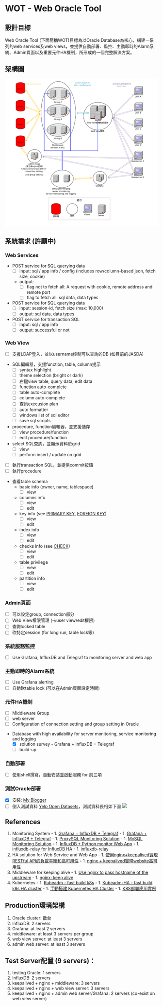 # WOT - Web Oracle Tool

##  設計目標
Web Oracle Tool (下面簡稱WOT)目標為以Oracle Database為核心，構建一系列的web services及web views，並提供自動部署、監控、主動即時的Alarm系統、Admin頁面以及重要元件HA機制，所形成的一個完整解決方案。

## 架構圖

![](images/架構圖.svg)

## 系統需求 (許願中)

###  Web Services
  - POST service for SQL querying data
    - [ ] input: sql / app info / config (includes row/column-based json, fetch size, cookie)
    - output:
       - [ ] flag not to fetch all: A request with cookie, remote address and remote port
       - [ ] flag to fetch all: sql data, data types
  - POST service for SQL querying data
    - [ ] input: session-id, fetch size (max: 10,000)
    - [ ] output: sql data, data types
  - POST service for transaction SQL
    - [ ] input: sql / app info
    - [ ] output: successful or not

###  Web View
  - [ ] 支援LDAP登入，並以username控制可以查詢的DB (如目前的JASDA)
  - SQL編輯器，支援function, table, column提示
     - [ ] syntax highlight
     - [ ] theme selection (bright or dark)
     - [ ] 右鍵view table, query data, edit data
     - [ ] function auto-complete
     - [ ] table auto-complete
     - [ ] column auto-complete
     - [ ] 查詢execusion plan
     - [ ] auto formatter
     - [ ] windows list of sql editor
     - [ ] save sql scripts
  - procedure, function編輯器，並支援儲存
     - [ ] view procedure/function
     - [ ] edit procedure/function
  - select SQL查詢，並顯示資料於grid
     - [ ] view
     - [ ] perform insert / update on grid
  - [ ] 執行transaction SQL，並提供commit按鈕
  - [ ] 執行procedure
  - 查看table schema
    - basic info (owner, name, tablespace)
      - [ ] view
    - columns info
      - [ ] view
      - [ ] edit
    - key info (see [PRIMARY KEY](https://www.w3schools.com/sql/sql_primarykey.asp), [FOREIGN KEY](https://www.w3schools.com/sql/sql_foreignkey.asp))
      - [ ] view
      - [ ] edit
    - index info
      - [ ] view
      - [ ] edit
    - checks info (see [CHECK](https://www.w3schools.com/sql/sql_check.asp))
      - [ ] view
      - [ ] edit
    - table privilege
      - [ ] view
      - [ ] edit
    - partition info
      - [ ] view
      - [ ] edit

###  Admin頁面
  - [ ] 可以設定group, connection部分
  - [ ] Web View權限管理 (卡user view/edit權限)
  - [ ] 查詢locked table
  - [ ] 砍特定session (for long run, table lock等)

###  系統服務監控
  - [ ] Use Grafana, InfluxDB and Telegraf to monitoring server and web app

###  主動即時的Alarm系統
  - [ ] Use Grafana alerting
  - [ ] 自動砍table lock (可以在Admin頁面設定時間)

###  元件HA機制
  - [ ] Middleware Group
  - [ ] web server
  - [ ] Configuration of connection setting and group setting in Oracle
  - Database with high availability for server monitoring, service monitoring and logging
    - [X] solution survey - Grafana + InfluxDB + Telegraf
    - [ ] build-up

###  自動部署
  - [ ] 使用shell撰寫，自動安裝並啟動服務 for 前三項

### 測試Oracle部署
  - [X] 安裝: [My Blogger](http://chingchuan-chen.github.io/posts/201607/2016-07-24-deployment-of-oracle-database.html)
  - [ ] 倒入測試資料 [Yelp Open Datasets](https://www.yelp.com/dataset)，測試資料長相如下圖
![](https://s3-media3.fl.yelpcdn.com/assets/srv0/engineering_pages/f4456a01e74a/assets/img/dataset/yelp_dataset_schema.png)

## References
  1. Monitoring System
    - 1. [Grafana + InfluxDB + Telegraf](https://runnerlee.com/2017/08/18/influxdb-telegraf-grafana-monitor)
    - 1. [Grafana + InfluxDB + Telegraf](https://github.com/anryko/grafana-influx-dashboard)
    - 1. [ProxySQL Monitoring Solution](http://seanlook.com/2017/07/16/mysql-proxysql-monitor/)
    - 1. [MySQL Monitoring Solution](https://hackernoon.com/mysql-monitoring-with-telegraf-influxdb-grafana-4489e6df0220)
    - 1. [InfluxDB + Python monitor Web App](https://stackoverflow.com/questions/37909251/send-python-web-app-metrics-to-influxdb)
    - 1. [influxdb-relay for InfluxDB HA](https://github.com/influxdata/influxdb-relay)
    - 1. [influxdb-relay](https://www.xusheng.org/blog/2016/08/12/influxdb-relay-performance-bottle-neck-analysing/)
  2. HA solution for Web Service and Web App
    - 1. [使用nginx+keepalived實現RESTful API的負載平衡和高可用性](https://ieevee.com/tech/2015/07/02/nginx-keepalived.html)
    - 1. [nginx + keepalived實現website高可用性](https://segmentfault.com/a/1190000002881132)
  3. Middleware for keeping alive
    - 1. [Use nginx to pass hostname of the upstream](https://serverfault.com/questions/598202/make-nginx-to-pass-hostname-of-the-upstream-when-reverseproxying)
    - 1. [nginx: keep alive](https://skyao.gitbooks.io/learning-nginx/content/documentation/keep_alive.html)
  4. Kubernetes
    - 1. [Kubeadm - fast build k8s](https://github.com/kubernetes/kubeadm)
    - 1. [Kubeadm-HA - fast build k8s HA cluster](https://github.com/cookeem/kubeadm-ha)
    - 1. [手動搭建 Kubernetes HA Cluster](https://mritd.me/2017/07/21/set-up-kubernetes-ha-cluster-by-binary/)
    - 1. [K8S部署應用實例](https://segmentfault.com/a/1190000004861499)

## Production環境架構
  1. Oracle cluster: 數台
  1. InfluxDB: 2 servers
  1. Grafana: at least 2 servers
  1. middleware: at least 3 servers per group
  1. web view server: at least 3 servers
  1. admin web server: at least 3 servers

## Test Server配置 (9 servers)：
  1. testing Oracle: 1 servers
  1. InfluxDB: 2 servers
  1. keepalived + nginx + middleware: 3 servers
  1. keepalived + nginx + web view server: 3 servers
  1. keepalived + nginx + admin web server/Grafana: 2 servers (co-exist on web view server)
